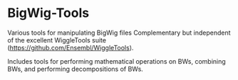 # BigWig-Tools
Various tools for manipulating BigWig files
Complementary but independent of the excellent WiggleTools suite (https://github.com/Ensembl/WiggleTools).

Includes tools for performing mathematical operations on BWs, combining BWs, and performing decompositions of BWs.

